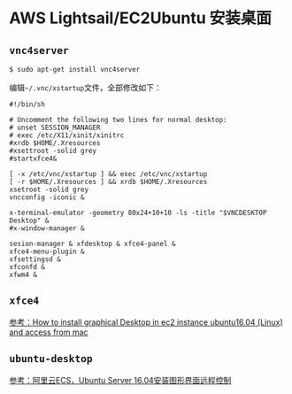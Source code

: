 # AWS Lightsail/EC2Ubuntu 安装桌面

## `vnc4server`
```sh
$ sudo apt-get install vnc4server
```
编辑`~/.vnc/xstartup`文件，全部修改如下：
```
#!/bin/sh

# Uncomment the following two lines for normal desktop:
# unset SESSION_MANAGER
# exec /etc/X11/xinit/xinitrc
#xrdb $HOME/.Xresources
#xsettroot -solid grey
#startxfce4&

[ -x /etc/vnc/xstartup ] && exec /etc/vnc/xstartup
[ -r $HOME/.Xresources ] && xrdb $HOME/.Xresources
xsetroot -solid grey
vncconfig -iconic &

x-terminal-emulator -geometry 80x24+10+10 -ls -title "$VNCDESKTOP Desktop" &
#x-window-manager &

sesion-manager & xfdesktop & xfce4-panel &
xfce4-menu-plugin &
xfsettingsd &
xfconfd &
xfwm4 &
```


## `xfce4`
[参考：How to install graphical Desktop in ec2 instance ubuntu16.04 (Linux) and access from mac](https://medium.com/techfeeds/aws-ec2-ubuntu-gui-2dd97be2822d)

## `ubuntu-desktop`
[参考：阿里云ECS，Ubuntu Server 16.04安装图形界面远程控制](https://blog.csdn.net/dk_0228/article/details/54571867)

